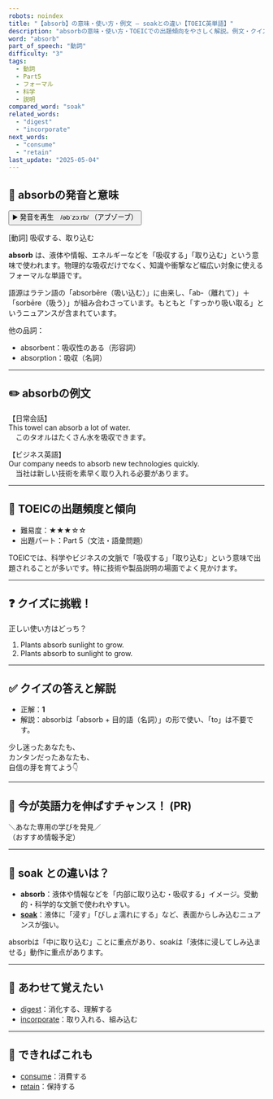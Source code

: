 ```yaml
---
robots: noindex
title: "【absorb】の意味・使い方・例文 ― soakとの違い【TOEIC英単語】"
description: "absorbの意味・使い方・TOEICでの出題傾向をやさしく解説。例文・クイズ付きでsoakとの違いもわかりやすく学べます。"
word: "absorb"
part_of_speech: "動詞"
difficulty: "3"
tags:
  - 動詞
  - Part5
  - フォーマル
  - 科学
  - 説明
compared_word: "soak"
related_words:
  - "digest"
  - "incorporate"
next_words:
  - "consume"
  - "retain"
last_update: "2025-05-04"
---
```


## 🔰 absorbの発音と意味

<button class="play-audio" onclick="playTTS('absorb')">
  <span class="play-audio-main">
    ▶️ 発音を再生　/əbˈzɔːrb/
  </span>
  <span class="play-audio-sub">
    （アブゾーブ）
  </span>
</button>

<script>
function playTTS(word) {
  const audio = new Audio('/api/tts?text=' + encodeURIComponent(word));
  audio.addEventListener("canplaythrough", () => audio.play());
}
</script>

[動詞] 吸収する、取り込む

**absorb** は、液体や情報、エネルギーなどを「吸収する」「取り込む」という意味で使われます。物理的な吸収だけでなく、知識や衝撃など幅広い対象に使えるフォーマルな単語です。

語源はラテン語の「absorbēre（吸い込む）」に由来し、「ab-（離れて）」＋「sorbēre（吸う）」が組み合わさっています。もともと「すっかり吸い取る」というニュアンスが含まれています。

他の品詞：  
- absorbent：吸収性のある（形容詞）
- absorption：吸収（名詞）

---

## ✏️ absorbの例文

【日常会話】  
This towel can absorb a lot of water.  
　このタオルはたくさん水を吸収できます。

【ビジネス英語】  
Our company needs to absorb new technologies quickly.  
　当社は新しい技術を素早く取り入れる必要があります。

---

## 🎯 TOEICの出題頻度と傾向

- 難易度：★★★☆☆
- 出題パート：Part 5（文法・語彙問題）

TOEICでは、科学やビジネスの文脈で「吸収する」「取り込む」という意味で出題されることが多いです。特に技術や製品説明の場面でよく見かけます。

---

## ❓ クイズに挑戦！

正しい使い方はどっち？

1. Plants absorb sunlight to grow.  
2. Plants absorb to sunlight to grow.

---

## ✅ クイズの答えと解説

- 正解：**1**
- 解説：absorbは「absorb + 目的語（名詞）」の形で使い、「to」は不要です。

少し迷ったあなたも、  
カンタンだったあなたも、  
自信の芽を育てよう👇️

---

## 🚀 今が英語力を伸ばすチャンス！ (PR)

<div class="info-center">
＼あなた専用の学びを発見／<br>  
（おすすめ情報予定）
</div>

---

## 🤔  soak との違いは？

- **absorb**：液体や情報などを「内部に取り込む・吸収する」イメージ。受動的・科学的な文脈で使われやすい。
- **[soak](/soak)**：液体に「浸す」「びしょ濡れにする」など、表面からしみ込むニュアンスが強い。

absorbは「中に取り込む」ことに重点があり、soakは「液体に浸してしみ込ませる」動作に重点があります。

---

## 🧩 あわせて覚えたい

- [digest](/digest)：消化する、理解する
- [incorporate](/incorporate)：取り入れる、組み込む

---

## 📖 できればこれも

- [consume](/consume)：消費する
- [retain](/retain)：保持する

<!-- cvid: aid16_bid22 -->
